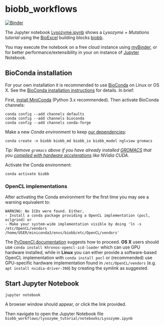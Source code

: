 # biobb_workflows

[![Binder](https://mybinder.org/badge_logo.svg)](https://mybinder.org/v2/gh/bioexcel/biobb_workflows/master?filepath=biobb_workflows%2Flysozyme_tutorial%2Fnotebooks%2FLysozyme.ipynb)



The Jupyter notebook [Lysozyme.ipynb](biobb_workflows/lysozyme_tutorial/notebooks/Lysozyme.ipynb) shows a _Lysozyme + Mutations tutorial_ using the [BioExcel](http://bioexcel.eu/) building blocks [biobb](https://bioexcel.eu/research/projects/biobb_standardization/).

You may execute the notebook on a free cloud instance using [myBinder](https://mybinder.org/v2/gh/bioexcel/biobb_workflows/master?filepath=biobb_workflows%2Flysozyme_tutorial%2Fnotebooks%2FLysozyme.ipynb), or for better performance/extensibility in your on instance of [Jupyter](https://jupyter.org/) Notebook.

## BioConda installation

For your own installation it is recommended to use [BioConda](https://bioconda.github.io/) on Linux or OS X.  See the [BioConda installation instructions](https://bioconda.github.io/#using-bioconda) for details. In brief:

First, [install MiniConda](https://conda.io/en/latest/miniconda.html) (Python 3.x recommended). Then activate BioConda channels:

```
conda config --add channels defaults
conda config --add channels bioconda
conda config --add channels conda-forge
```

Make a new _Conda environment_ to keep [our dependencies](binder/environment.yml):

```
conda create -n biobb biobb_md biobb_io biobb_model nglview gromacs
```

_Tip: Remove `gromacs` above if you have already installed [GROMACS](http://manual.gromacs.org/documentation/) that you [compiled with hardware accelerations](http://manual.gromacs.org/documentation/2018/install-guide/index.html) like NVidia CUDA._

Activate the Conda environment:

```
conda activate biobb
```


### OpenCL implementations

After activating the Conda environment for the first time you may see a warning equivalent to:

```
WARNING: No ICDs were found. Either,
- Install a conda package providing a OpenCL implementation (pocl, oclgrind) or 
- Make your system-wide implementation visible by doing 'ln -s /etc/OpenCL/vendors /home/USER/miniconda3/envs/biobb/etc/OpenCL/vendors'  
```

The [PyOpenCl documentation](https://documen.tician.de/pyopencl/misc.html#using-vendor-supplied-opencl-drivers-mainly-on-linux) suggests how to proceed. **OS X** users should use `conda install khronos-opencl-icd-loader` which can use GPU hardware installed, while in **Linux** you can either provide a software-based OpenCL implementation with `conda install pocl` or (recommended) use GPU-specific hardware implementation found in `/etc/OpenCL/vendors` (e.g. `apt install nvidia-driver-390`) by creating the symlink as suggested.

## Start Jupyter Notebook

```
jupyter notebook
```

A browser window should appear, or click the link provided. 

Then navigate to open the Jupyter Notebook file `biobb_workflows/lysozyme_tutorial/notebooks/Lysozyme.ipynb`
